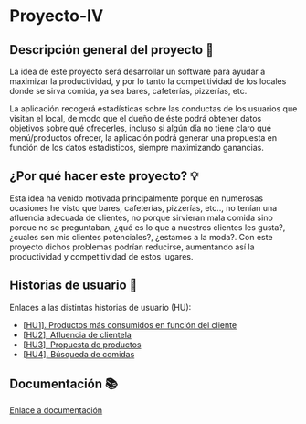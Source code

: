 # Proyecto-IV

## Descripción general del proyecto :memo:
La idea de este proyecto será desarrollar un software para ayudar a maximizar la productividad, y por lo tanto la competitividad de los locales
donde se sirva comida, ya sea bares, cafeterías, pizzerías, etc.

La aplicación recogerá estadísticas sobre las conductas de los usuarios que visitan el local, de modo que el dueño de éste podrá obtener datos 
objetivos sobre qué ofrecerles, incluso si algún día no tiene claro qué menú/productos ofrecer, la aplicación podrá generar una propuesta en función de 
los datos estadísticos, siempre maximizando ganancias.

## ¿Por qué hacer este proyecto? :bulb:
Esta idea ha venido motivada principalmente porque en numerosas ocasiones he visto que bares, cafeterías, pizzerías, etc.., no 
tenían una afluencia adecuada de clientes, no porque sirvieran mala comida sino porque no se preguntaban, ¿qué es lo que a 
nuestros clientes les gusta?, ¿cuales son mis clientes potenciales?, ¿estamos a la moda?. Con este proyecto dichos problemas 
podrían reducirse, aumentando así la productividad y competitividad de estos lugares.

## Historias de usuario :busts_in_silhouette:
Enlaces a las distintas historias de usuario (HU):
* [[HU1]. Productos más consumidos en función del cliente](https://github.com/alexespana/Proyecto-IV/issues/3)
* [[HU2]. Afluencia de clientela](https://github.com/alexespana/Proyecto-IV/issues/4)
* [[HU3]. Propuesta de productos](https://github.com/alexespana/Proyecto-IV/issues/5)
* [[HU4]. Búsqueda de comidas](https://github.com/alexespana/Proyecto-IV/issues/7)

## Documentación :books:
[Enlace a documentación](docs/documentacion.md)
